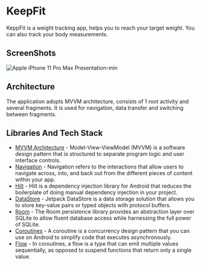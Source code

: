 # KeepFit

KeppFit is a weight tracking app, helps you to reach your target weight. You can also track your body measurements.

## ScreenShots

![Apple iPhone 11 Pro Max Presentation-min](https://user-images.githubusercontent.com/75806927/205513186-b9a18f17-4309-44b2-8b2e-fad7f7c4ae87.png)

## Architecture
The application adopts MVVM architecture, consists of 1 root activity and several fragments. It is used for navigation, data transfer and switching between fragments.

## Libraries And Tech Stack

- <a href="https://developer.android.com/topic/architecture">MVVM Architecture</a> - Model-View-ViewModel (MVVM) is a software design pattern that is structured to separate program logic and user interface controls.
- <a href="https://developer.android.com/guide/navigation">Navigation</a> - Navigation refers to the interactions that allow users to navigate across, into, and back out from the different pieces of content within your app.
- <a href="https://developer.android.com/training/dependency-injection/hilt-android">Hilt</a> - Hilt is a dependency injection library for Android that reduces the boilerplate of doing manual dependency injection in your project.
- <a href="https://developer.android.com/topic/libraries/architecture/datastore">DataStore</a> - Jetpack DataStore is a data storage solution that allows you to store key-value pairs or typed objects with protocol buffers.
- <a href="https://developer.android.com/training/data-storage/room">Room</a> - The Room persistence library provides an abstraction layer over SQLite to allow fluent database access while harnessing the full power of SQLite.
- <a href="https://kotlinlang.org/docs/coroutines-overview.html">Coroutines</a> - A coroutine is a concurrency design pattern that you can use on Android to simplify code that executes asynchronously.
- <a href="https://developer.android.com/kotlin/flow">Flow</a> - In coroutines, a flow is a type that can emit multiple values sequentially, as opposed to suspend functions that return only a single value.